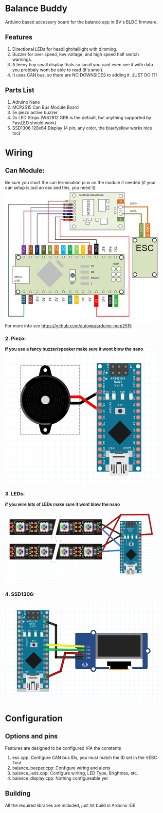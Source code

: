 # Balance Buddy
Arduino based accessory board for the balance app in BV's BLDC firmware.

## Features
1. Directional LEDs for headlight/taillight with dimming.
1. Buzzer for over speed, low voltage, and high speed half switch warnings.
1. A teeny tiny small display thats so small you cant even see it with data you probbaly wont be able to read (it's smol).
1. It uses CAN bus, so there are NO DOWNSIDES to adding it. JUST DO IT!

## Parts List
1. Adruino Nano
1. MCP2515 Can Bus Module Board
1. 5v piezo active buzzer
1. 2x LED Strips (WS2812 GRB is the default, but anything supported by FastLED should work)
1. SSD1306 128x64 Display (4 pin, any color, the blue/yellow works nice too)

# Wiring
## Can Module: 
Be sure you short the can termination pins on the module if needed (if your can setup is just an esc and this, you need it)  
![](./wiki/images/can_bus_wiring.png)
For more info see https://github.com/autowp/arduino-mcp2515
### 2. Piezo:
**if you use a fancy buzzer/speaker make sure it wont blow the nano**
![](./wiki/images/piezo_wiring.png)
### 3. LEDs:
**if you wire lots of LEDs make sure it wont blow the nano**
![](./wiki/images/led_wiring.png)
### 4. SSD1306:
![](./wiki/images/display_wiring.png)

# Configuration
## Options and pins
Features are designed to be configured VIA the constants
1. esc.cpp: Configure CAN bus IDs, you must match the ID set in the VESC Tool
1. balance_beeper.cpp: Configure wiring and alerts
1. balance_leds.cpp: Configure wiritng, LED Type, Brightnes, etc.
1. balance_display.cpp: Nothing configureable yet

## Building
All the required libraries are included, just hit build in Arduino IDE
